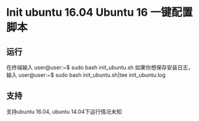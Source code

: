 # Init ubuntu 16.04 Ubuntu 16 一键配置脚本
## 运行
在终端输入
  user@user:~$  sudo bash init_ubuntu.sh
如果你想保存安装日志，输入
  user@user:~$  sudo bash init_ubuntu.sh|tee init_ubuntu.log
## 支持
支持ubuntu 16.04, ubuntu 14.04下运行情况未知
